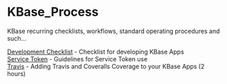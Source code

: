 # KBase_Process
KBase recurring checklists, workflows, standard operating procedures and such...

[Development Checklist](/development_checklist.md) - Checklist for developing KBase Apps <br>
[Service Token](/service_token.md) - Guidelines for Service Token use <br>
[Travis](/travis.md) - Adding Travis and Coveralls Coverage to your KBase Apps (2 hours) <br>
